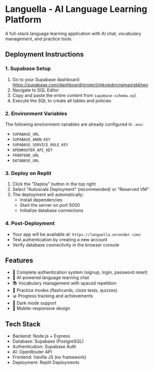 
# Languella - AI Language Learning Platform

A full-stack language learning application with AI chat, vocabulary management, and practice tools.

## Deployment Instructions

### 1. Supabase Setup
1. Go to your Supabase dashboard: https://supabase.com/dashboard/project/mkxiedycngmaizgkkheo
2. Navigate to SQL Editor
3. Copy and paste the entire content from `supabase-schema.sql`
4. Execute the SQL to create all tables and policies

### 2. Environment Variables
The following environment variables are already configured in `.env`:
- `SUPABASE_URL`
- `SUPABASE_ANON_KEY` 
- `SUPABASE_SERVICE_ROLE_KEY`
- `OPENROUTER_API_KEY`
- `FRONTEND_URL`
- `DATABASE_URL`

### 3. Deploy on Replit
1. Click the "Deploy" button in the top right
2. Select "Autoscale Deployment" (recommended) or "Reserved VM"
3. The deployment will automatically:
   - Install dependencies
   - Start the server on port 5000
   - Initialize database connections

### 4. Post-Deployment
- Your app will be available at: `https://languella.onrender.com/`
- Test authentication by creating a new account
- Verify database connectivity in the browser console

## Features
- 🔐 Complete authentication system (signup, login, password reset)
- 💬 AI-powered language learning chat
- 📚 Vocabulary management with spaced repetition
- 🎯 Practice modes (flashcards, cloze tests, quizzes)
- 📊 Progress tracking and achievements
- 🌙 Dark mode support
- 📱 Mobile-responsive design

## Tech Stack
- Backend: Node.js + Express
- Database: Supabase (PostgreSQL)
- Authentication: Supabase Auth
- AI: OpenRouter API
- Frontend: Vanilla JS (no framework)
- Deployment: Replit Deployments
